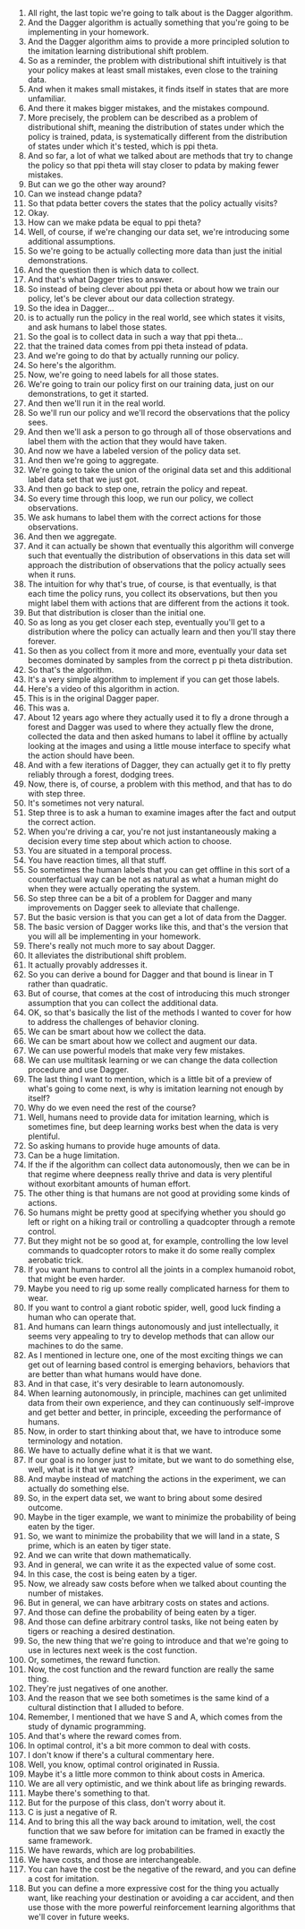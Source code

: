 1.  All right, the last topic we're going to talk about is the Dagger algorithm.
2. And the Dagger algorithm is actually something that you're going to be implementing in your homework.
3. And the Dagger algorithm aims to provide a more principled solution to the imitation learning distributional shift problem.
4. So as a reminder, the problem with distributional shift intuitively is that your policy makes at least small mistakes, even close to the training data.
5. And when it makes small mistakes, it finds itself in states that are more unfamiliar.
6. And there it makes bigger mistakes, and the mistakes compound.
7. More precisely, the problem can be described as a problem of distributional shift, meaning the distribution of states under which the policy is trained, pdata, is systematically different from the distribution of states under which it's tested, which is ppi theta.
8. And so far, a lot of what we talked about are methods that try to change the policy so that ppi theta will stay closer to pdata by making fewer mistakes.
9. But can we go the other way around?
10. Can we instead change pdata?
11. So that pdata better covers the states that the policy actually visits?
12. Okay.
13. How can we make pdata be equal to ppi theta?
14. Well, of course, if we're changing our data set, we're introducing some additional assumptions.
15. So we're going to be actually collecting more data than just the initial demonstrations.
16. And the question then is which data to collect.
17. And that's what Dagger tries to answer.
18. So instead of being clever about ppi theta or about how we train our policy, let's be clever about our data collection strategy.
19. So the idea in Dagger...
20. is to actually run the policy in the real world, see which states it visits, and ask humans to label those states.
21. So the goal is to collect data in such a way that ppi theta...
22. that the trained data comes from ppi theta instead of pdata.
23. And we're going to do that by actually running our policy.
24. So here's the algorithm.
25. Now, we're going to need labels for all those states.
26. We're going to train our policy first on our training data, just on our demonstrations, to get it started.
27. And then we'll run it in the real world.
28. So we'll run our policy and we'll record the observations that the policy sees.
29. And then we'll ask a person to go through all of those observations and label them with the action that they would have taken.
30. And now we have a labeled version of the policy data set.
31. And then we're going to aggregate.
32. We're going to take the union of the original data set and this additional label data set that we just got.
33. And then go back to step one, retrain the policy and repeat.
34. So every time through this loop, we run our policy, we collect observations.
35. We ask humans to label them with the correct actions for those observations.
36. And then we aggregate.
37. And it can actually be shown that eventually this algorithm will converge such that eventually the distribution of observations in this data set will approach the distribution of observations that the policy actually sees when it runs.
38. The intuition for why that's true, of course, is that eventually, is that each time the policy runs, you collect its observations, but then you might label them with actions that are different from the actions it took.
39. But that distribution is closer than the initial one.
40. So as long as you get closer each step, eventually you'll get to a distribution where the policy can actually learn and then you'll stay there forever.
41. So then as you collect from it more and more, eventually your data set becomes dominated by samples from the correct p pi theta distribution.
42. So that's the algorithm.
43. It's a very simple algorithm to implement if you can get those labels.
44. Here's a video of this algorithm in action.
45. This is in the original Dagger paper.
46. This was a.
47. About 12 years ago where they actually used it to fly a drone through a forest and Dagger was used to where they actually flew the drone, collected the data and then asked humans to label it offline by actually looking at the images and using a little mouse interface to specify what the action should have been.
48. And with a few iterations of Dagger, they can actually get it to fly pretty reliably through a forest, dodging trees.
49. Now, there is, of course, a problem with this method, and that has to do with step three.
50. It's sometimes not very natural.
51. Step three is to ask a human to examine images after the fact and output the correct action.
52. When you're driving a car, you're not just instantaneously making a decision every time step about which action to choose.
53. You are situated in a temporal process.
54. You have reaction times, all that stuff.
55. So sometimes the human labels that you can get offline in this sort of a counterfactual way can be not as natural as what a human might do when they were actually operating the system.
56. So step three can be a bit of a problem for Dagger and many improvements on Dagger seek to alleviate that challenge.
57. But the basic version is that you can get a lot of data from the Dagger.
58. The basic version of Dagger works like this, and that's the version that you will all be implementing in your homework.
59. There's really not much more to say about Dagger.
60. It alleviates the distributional shift problem.
61. It actually provably addresses it.
62. So you can derive a bound for Dagger and that bound is linear in T rather than quadratic.
63. But of course, that comes at the cost of introducing this much stronger assumption that you can collect the additional data.
64. OK, so that's basically the list of the methods I wanted to cover for how to address the challenges of behavior cloning.
65. We can be smart about how we collect the data.
66. We can be smart about how we collect and augment our data.
67. We can use powerful models that make very few mistakes.
68. We can use multitask learning or we can change the data collection procedure and use Dagger.
69. The last thing I want to mention, which is a little bit of a preview of what's going to come next, is why is imitation learning not enough by itself?
70. Why do we even need the rest of the course?
71. Well, humans need to provide data for imitation learning, which is sometimes fine, but deep learning works best when the data is very plentiful.
72. So asking humans to provide huge amounts of data.
73. Can be a huge limitation.
74. If the if the algorithm can collect data autonomously, then we can be in that regime where deepness really thrive and data is very plentiful without exorbitant amounts of human effort.
75. The other thing is that humans are not good at providing some kinds of actions.
76. So humans might be pretty good at specifying whether you should go left or right on a hiking trail or controlling a quadcopter through a remote control.
77. But they might not be so good at, for example, controlling the low level commands to quadcopter rotors to make it do some really complex aerobatic trick.
78. If you want humans to control all the joints in a complex humanoid robot, that might be even harder.
79. Maybe you need to rig up some really complicated harness for them to wear.
80. If you want to control a giant robotic spider, well, good luck finding a human who can operate that.
81. And humans can learn things autonomously and just intellectually, it seems very appealing to try to develop methods that can allow our machines to do the same.
82. As I mentioned in lecture one, one of the most exciting things we can get out of learning based control is emerging behaviors, behaviors that are better than what humans would have done.
83. And in that case, it's very desirable to learn autonomously.
84. When learning autonomously, in principle, machines can get unlimited data from their own experience, and they can continuously self-improve and get better and better, in principle, exceeding the performance of humans.
85. Now, in order to start thinking about that, we have to introduce some terminology and notation.
86. We have to actually define what it is that we want.
87. If our goal is no longer just to imitate, but we want to do something else, well, what is it that we want?
88. And maybe instead of matching the actions in the experiment, we can actually do something else.
89. So, in the expert data set, we want to bring about some desired outcome.
90. Maybe in the tiger example, we want to minimize the probability of being eaten by the tiger.
91. So, we want to minimize the probability that we will land in a state, S prime, which is an eaten by tiger state.
92. And we can write that down mathematically.
93. And in general, we can write it as the expected value of some cost.
94. In this case, the cost is being eaten by a tiger.
95. Now, we already saw costs before when we talked about counting the number of mistakes.
96. But in general, we can have arbitrary costs on states and actions.
97. And those can define the probability of being eaten by a tiger.
98. And those can define arbitrary control tasks, like not being eaten by tigers or reaching a desired destination.
99. So, the new thing that we're going to introduce and that we're going to use in lectures next week is the cost function.
100. Or, sometimes, the reward function.
101. Now, the cost function and the reward function are really the same thing.
102. They're just negatives of one another.
103. And the reason that we see both sometimes is the same kind of a cultural distinction that I alluded to before.
104. Remember, I mentioned that we have S and A, which comes from the study of dynamic programming.
105. And that's where the reward comes from.
106. In optimal control, it's a bit more common to deal with costs.
107. I don't know if there's a cultural commentary here.
108. Well, you know, optimal control originated in Russia.
109. Maybe it's a little more common to think about costs in America.
110. We are all very optimistic, and we think about life as bringing rewards.
111. Maybe there's something to that.
112. But for the purpose of this class, don't worry about it.
113. C is just a negative of R.
114. And to bring this all the way back around to imitation, well, the cost function that we saw before for imitation can be framed in exactly the same framework.
115. We have rewards, which are log probabilities.
116. We have costs, and those are interchangeable.
117. You can have the cost be the negative of the reward, and you can define a cost for imitation.
118. But you can define a more expressive cost for the thing you actually want, like reaching your destination or avoiding a car accident, and then use those with the more powerful reinforcement learning algorithms that we'll cover in future weeks.
